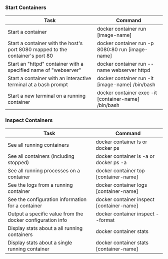 ### Start Containers

Task | Command
--- | --- 
Start a container | docker container run [image-name]
Start a container with the host's port 8080 mapped to the container's port 80 | docker container run -p 8080:80 run [image-name]
Start an "httpd" container with a specified name of "webserver" | docker container run --name webserver httpd
Start a container with an interactive terminal at a bash prompt | docker container run -it [image-name] /bin/bash
Start a new terminal on a running container | docker container exec -it [container-name] /bin/bash

### Inspect Containers
Task | Command
--- | ---
See all running containers | docker container ls or docker ps 
See all containers (including stopped) | docker container ls -a or docker ps -a 
See all running processes on a container | docker container top [container-name] 
See the logs from a running container | docker container logs [container-name]
See the configuration information for a container | docker container inspect [container-name]
Output a specific value from the docker configuration info | docker container inspect --format
Display stats about a all running containers | docker container stats
Display stats about a single running container | docker container stats [container-name]
